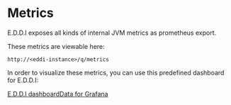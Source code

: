 # Metrics

E.D.D.I exposes all kinds of internal JVM metrics as prometheus export.

These metrics are viewable here:

```
http://<eddi-instance>/q/metrics
```

In order to visualize these metrics, you can use this predefined dashboard for E.D.D.I:

[E.D.D.I dashboardData for Grafana](https://grafana.com/grafana/dashboards/11179)

